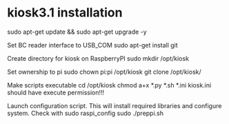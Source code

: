 # kiosk3.1 installation
  sudo apt-get update && sudo apt-get upgrade -y

  Set BC reader interface to USB_COM
  sudo apt-get install git

  Create directory for kiosk on RaspberryPI
  sudo mkdir /opt/kiosk

  Set ownership to pi
  sudo chown pi:pi /opt/kiosk
  git clone <this repositary> /opt/kiosk/

  Make scripts executable
  cd /opt/kiosk
  chmod a+x *.py *.sh *.ini
  kiosk.ini should have execute permission!!!

  Launch configuration script. This will install required libraries and configure system. Check with sudo raspi_config
  sudo ./preppi.sh
